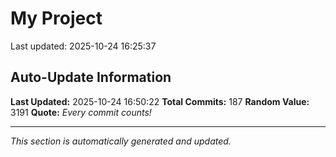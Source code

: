 # My Project


Last updated: 2025-10-24 16:25:37


































































































































































































































































































































































































































































































































































































## Auto-Update Information

**Last Updated:** 2025-10-24 16:50:22
**Total Commits:** 187
**Random Value:** 3191
**Quote:** _Every commit counts!_

---
_This section is automatically generated and updated._